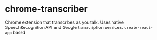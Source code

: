 # chrome-transcriber
Chrome extension that transcribes as you talk. Uses native SpeechRecognition API and Google transcription services. `create-react-app` based
